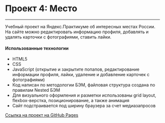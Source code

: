 # Проект 4: Место
---
Учебный проект на Яндекс.Практикуме об интересных местах России. На сайте можно редактировать информацию профиля, добавлять и удалять карточки с фотографиями, ставить лайки.
#### Использованные технологии
* HTML5
* CSS
* JavaScript (открытие и закрытите попапов, редактирование информации профиля, лайки, удаление и добавление карточек с фотографиями)
* Код написан по методологии БЭМ, файловая структура создана по правилам Nested БЭМ
* Для визуального оформления и разметки использованы grid layout, flexbox-верстка, позиционирование, а также анимация
* Сайт подстраивается под ширину браузера за счет медиазапросов

[Ссылка на проект на GitHub Pages](https://yanakozhevnikova.github.io/mesto/)
